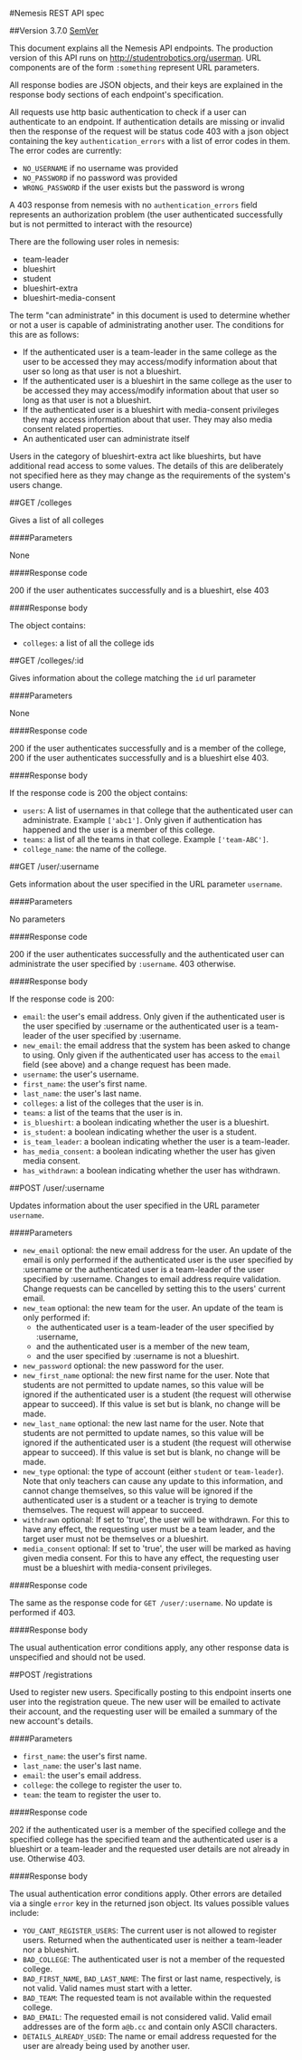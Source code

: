 #Nemesis REST API spec

##Version 3.7.0 [SemVer](http://semver.org/)

This document explains all the Nemesis API endpoints. The production version of
this API runs on http://studentrobotics.org/userman. URL components are of the
form `:something` represent URL parameters.

All response bodies are JSON objects, and their keys are explained in the
response body sections of each endpoint's specification.

All requests use http basic authentication to check if a user can authenticate
to an endpoint. If authentication details are missing or invalid then the
response of the request will be status code 403 with a json object containing
the key `authentication_errors` with a list of error codes in them. The error
codes are currently:

* `NO_USERNAME` if no username was provided
* `NO_PASSWORD` if no password was provided
* `WRONG_PASSWORD` if the user exists but the password is wrong

A 403 response from nemesis with no `authentication_errors` field represents
an authorization problem (the user authenticated successfully but is not
permitted to interact with the resource)

There are the following user roles in nemesis:

* team-leader
* blueshirt
* student
* blueshirt-extra
* blueshirt-media-consent

The term "can administrate" in this document is used to determine whether or
not a user is capable of administrating another user. The conditions for this
are as follows:

* If the authenticated user is a team-leader in the same college as the user to
  be accessed they may access/modify information about that user so long as
  that user is not a blueshirt.
* If the authenticated user is a blueshirt in the same college as the user to
  be accessed they may access/modify information about that user so long as
  that user is not a blueshirt.
* If the authenticated user is a blueshirt with media-consent privileges they
  may access information about that user. They may also media consent related
  properties.
* An authenticated user can administrate itself

Users in the category of blueshirt-extra act like blueshirts, but have
additional read access to some values. The details of this are deliberately
not specified here as they may change as the requirements of the system's
users change.

##GET /colleges

Gives a list of all colleges

####Parameters

None

####Response code

200 if the user authenticates successfully and is a blueshirt, else 403

####Response body

The object contains:

* `colleges`: a list of all the college ids


##GET /colleges/:id

Gives information about the college matching the `id` url parameter

####Parameters

None

####Response code

200 if the user authenticates successfully and is a member of the college,
200 if the user authenticates successfully and is a blueshirt
else 403.

####Response body

If the response code is 200 the object contains:

* `users`: A list of usernames in that college that the authenticated user can
           administrate. Example `['abc1']`. Only given if authentication has
           happened and the user is a member of this college.
* `teams`: a list of all the teams in that college. Example `['team-ABC']`.
* `college_name`: the name of the college.

##GET /user/:username

Gets information about the user specified in the URL parameter `username`.

####Parameters

No parameters

####Response code

200 if the user authenticates successfully and the authenticated user
can administrate the user specified by `:username`. 403 otherwise.

####Response body

If the response code is 200:

* `email`: the user's email address. Only given if the authenticated user
           is the user specified by :username or the authenticated user
           is a team-leader of the user specified by :username.
* `new_email`: the email address that the system has been asked to change
           to using. Only given if the authenticated user has access to the
           `email` field (see above) and a change request has been made.
* `username`: the user's username.
* `first_name`: the user's first name.
* `last_name`: the user's last name.
* `colleges`: a list of the colleges that the user is in.
* `teams`: a list of the teams that the user is in.
* `is_blueshirt`: a boolean indicating whether the user is a blueshirt.
* `is_student`: a boolean indicating whether the user is a student.
* `is_team_leader`: a boolean indicating whether the user is a team-leader.
* `has_media_consent`: a boolean indicating whether the user has given media consent.
* `has_withdrawn`: a boolean indicating whether the user has withdrawn.


##POST /user/:username

Updates information about the user specified in the URL parameter `username`.

####Parameters

* `new_email` optional: the new email address for the user. An update of the
  email is only performed if the authenticated user is the user specified by
:username or the authenticated user is a team-leader of the user specified by
:username. Changes to email address require validation. Change requests can
be cancelled by setting this to the users' current email.
* `new_team` optional: the new team for the user. An update of the team
  is only performed if:
  * the authenticated user is a team-leader of the user specified by :username,
  * and the authenticated user is a member of the new team,
  * and the user specified by :username is not a blueshirt.
* `new_password` optional: the new password for the user.
* `new_first_name` optional: the new first name for the user. Note that
    students are not permitted to update names, so this value will be ignored
    if the authenticated user is a student (the request will otherwise appear to succeed).
    If this value is set but is blank, no change will be made.
* `new_last_name` optional: the new last name for the user. Note that
    students are not permitted to update names, so this value will be ignored
    if the authenticated user is a student (the request will otherwise appear to succeed).
    If this value is set but is blank, no change will be made.
* `new_type` optional: the type of account (either `student` or `team-leader`). Note that
    only teachers can cause any update to this information, and cannot change themselves,
    so this value will be ignored if the authenticated user is a student or a teacher is
    trying to demote themselves. The request will appear to succeed.
* `withdrawn` optional: If set to 'true', the user will be withdrawn. For this to have any
    effect, the requesting user must be a team leader, and the target user must not be
    themselves or a blueshirt.
* `media_consent` optional: If set to 'true', the user will be marked as having given
    media consent. For this to have any effect, the requesting user must be a blueshirt
    with media-consent privileges.

####Response code

The same as the response code for `GET /user/:username`. No update is performed
if 403.

####Response body

The usual authentication error conditions apply, any other response data is
unspecified and should not be used.

##POST /registrations

Used to register new users. Specifically posting to this endpoint inserts one
user into the registration queue. The new user will be emailed to activate
their account, and the requesting user will be emailed a summary of the
new account's details.

####Parameters

* `first_name`: the user's first name.
* `last_name`: the user's last name.
* `email`: the user's email address.
* `college`: the college to register the user to.
* `team`: the team to register the user to.

####Response code

202 if the authenticated user is a member of the specified college and the
specified college has the specified team and the authenticated user is a
blueshirt or a team-leader and the requested user details are not already
in use. Otherwise 403.

####Response body

The usual authentication error conditions apply. Other errors are detailed
via a single `error` key in the returned json object. Its values possible
values include:

* `YOU_CANT_REGISTER_USERS`: The current user is not allowed to register
          users. Returned when the authenticated user is neither a
          team-leader nor a blueshirt.
* `BAD_COLLEGE`: The authenticated user is not a member of the requested
          college.
* `BAD_FIRST_NAME`, `BAD_LAST_NAME`: The first or last name, respectively,
          is not valid. Valid names must start with a letter.
* `BAD_TEAM`: The requested team is not available within the requested college.
* `BAD_EMAIL`: The requested email is not considered valid. Valid email
          addresses are of the form `a@b.cc` and contain only ASCII characters.
* `DETAILS_ALREADY_USED`: The name or email address requested for the user
          are already being used by another user.

